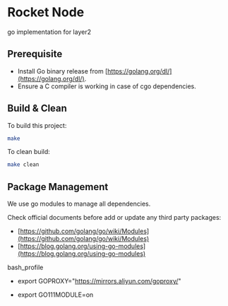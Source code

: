 # Rocket Node

go implementation for layer2

## Prerequisite

- Install Go binary release from [https://golang.org/dl/](https://golang.org/dl/).
- Ensure a C compiler is working in case of cgo dependencies.

## Build & Clean

To build this project:

```sh
make
```

To clean build:

```sh
make clean
```

## Package Management

We use go modules to manage all dependencies.

Check official documents before add or update any third party packages:

- [https://github.com/golang/go/wiki/Modules](https://github.com/golang/go/wiki/Modules)
- [https://blog.golang.org/using-go-modules](https://blog.golang.org/using-go-modules)

bash_profile
- export GOPROXY="https://mirrors.aliyun.com/goproxy/" 

- export GO111MODULE=on
